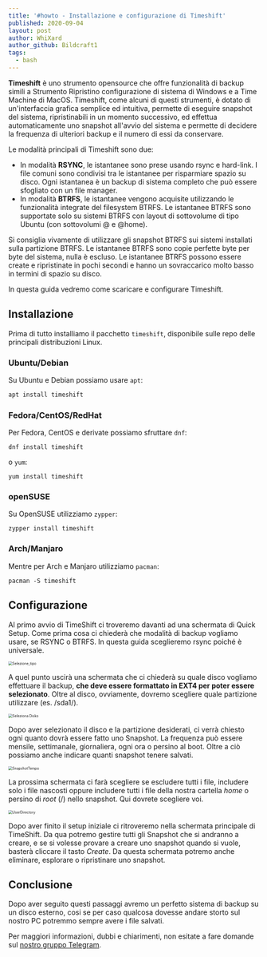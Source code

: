 ```yaml
---
title: '#howto - Installazione e configurazione di Timeshift'
published: 2020-09-04
layout: post
author: WhiXard
author_github: Bildcraft1
tags:
  - bash
---
```

**Timeshift** è uno strumento opensource che offre funzionalità di backup simili a Strumento Ripristino configurazione di sistema di Windows e a Time Machine di MacOS. Timeshift, come alcuni di questi strumenti, è dotato di un'interfaccia grafica semplice ed intuitiva, permette di eseguire snapshot del sistema, ripristinabili in un momento successivo, ed effettua automaticamente uno snapshot all'avvio del sistema e permette di decidere la frequenza di ulteriori backup e il numero di essi da conservare.

Le modalità principali di Timeshift sono due:
- In modalità **RSYNC**, le istantanee sono prese usando rsync e hard-link. I file comuni sono condivisi tra le istantanee per risparmiare spazio su disco. Ogni istantanea è un backup di sistema completo che può essere sfogliato con un file manager.
- In modalità **BTRFS**, le istantanee vengono acquisite utilizzando le funzionalità integrate del filesystem BTRFS. Le istantanee BTRFS sono supportate solo su sistemi BTRFS con layout di sottovolume di tipo Ubuntu (con sottovolumi @ e @home).

Si consiglia vivamente di utilizzare gli snapshot BTRFS sui sistemi installati sulla partizione BTRFS. Le istantanee BTRFS sono copie perfette byte per byte del sistema, nulla è escluso. Le istantanee BTRFS possono essere create e ripristinate in pochi secondi e hanno un sovraccarico molto basso in termini di spazio su disco.

In questa guida vedremo come scaricare e configurare Timeshift.

## Installazione

Prima di tutto installiamo il pacchetto `timeshift`, disponibile sulle repo delle principali distribuzioni Linux.

### Ubuntu/Debian

Su Ubuntu e Debian possiamo usare `apt`:

```bash
apt install timeshift
```

### Fedora/CentOS/RedHat

Per Fedora, CentOS e derivate possiamo sfruttare `dnf`:
```
dnf install timeshift
```
o `yum`:
```
yum install timeshift
```

### openSUSE
Su OpenSUSE utilizziamo `zypper`:
```
zypper install timeshift
```

### Arch/Manjaro

Mentre per Arch e Manjaro utilizziamo `pacman`:
```
pacman -S timeshift
```

## Configurazione

Al primo avvio di TimeShift ci troveremo davanti ad una schermata di Quick Setup. Come prima cosa ci chiederà che modalità di backup vogliamo usare, se RSYNC o BTRFS. In questa guida sceglieremo rsync poiché è universale.

<img src="storage/TimeShift/Selezione_tipo.PNG" alt="Selezione_tipo" style="zoom:50%;" />

A quel punto uscirà una schermata che ci chiederà su quale disco vogliamo effettuare il backup, **che deve essere formattato in EXT4 per poter essere selezionato**. Oltre al disco, ovviamente, dovremo scegliere quale partizione utilizzare (es. /sda1/).

<img src="storage/TimeShift/Seleziona Disko.PNG" alt="Seleziona Disko" style="zoom:50%;" />

Dopo aver selezionato il disco e la partizione desiderati, ci verrà chiesto ogni quanto dovrà essere fatto uno Snapshot. La frequenza può essere mensile, settimanale, giornaliera, ogni ora o persino al boot. Oltre a ciò possiamo anche indicare quanti snapshot tenere salvati.

<img src="storage/TimeShift/SnapshotTempo.PNG" alt="SnapshotTempo" style="zoom:50%;" />

La prossima schermata ci farà scegliere se escludere tutti i file, includere solo i file nascosti oppure includere tutti i file della nostra cartella *home* o persino di *root* (/) nello snapshot. Qui dovrete scegliere voi.

<img src="storage/TimeShift/UserDirectory.PNG" alt="UserDirectory" style="zoom:50%;" />

Dopo aver finito il setup iniziale ci ritroveremo nella schermata principale di TimeShift. Da qua potremo gestire tutti gli Snapshot che si andranno a creare, e se si volesse provare a creare uno snapshot quando si vuole, basterà cliccare il tasto *Create*. Da questa schermata potremo anche eliminare, esplorare o ripristinare uno snapshot.

## Conclusione

Dopo aver seguito questi passaggi avremo un perfetto sistema di backup su un disco esterno, cosi se per caso qualcosa dovesse andare storto sul nostro PC potremmo sempre avere i file salvati.

Per maggiori informazioni, dubbi e chiarimenti, non esitate a fare domande sul <a href="https://t.me/linuxpeople">nostro gruppo Telegram</a>.